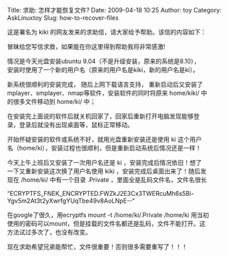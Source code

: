 Title: 求助: 怎样才能恢复文件?
Date: 2009-04-18 10:25
Author: toy
Category: AskLinuxtoy
Slug: how-to-recover-files

这是署名为 kiki 的网友发来的求助信，请大家给予帮助。该信的内容如下：

冒昧给您写信求救，如果能在你这里得到帮助我将非常感激!

情况是今天光盘安装ubuntu 9.04（不是升级安装，原来的系统是8.10），  
安装时使用了一个新的用户名（原来的用户名是kiki，新的用户名是ki）。

新系统很顺利的安装完成， 随后上网下载语言支持， 重新启动后又安装了  
mplayer、smplayer、nmap等软件，安装软件的同时将原来 home/kiki/ 中  
的很多文件移动到 home/ki/ 中；

在安装完上面说的软件后就关机回家了，回家后重新打开电脑发现能够登  
录，登录后就没有出现桌面等，鼠标正常移动。

开始怀疑安装的软件或系统不好，就用光盘重新安装还是使用 ki 这个用户  
名（home/ki），安装过程也很顺利，但是重新启动系统后情况还是一样！

今天上午上班后又安装了一次用户名还是 ki ，安装完成后情况依旧！想了  
一下又重新安装这次换了用户名使用 kiki ，安装完成后桌面出来了！随后发  
现在 /home/ki/ 中有一个目录 .Private ，里面全是乱码文件名，文件名很长  

“ECRYPTFS\_FNEK\_ENCRYPTED.FWZkJ2E3Cx3TWERcuMh6s5Bi-Ygv5m2At3t2yXwrfgYUqTbe49v8AoLNpE--“

在google了很久，用ecryptfs mount -t /home/ki/.Private /home/ki 用当初  
使用的密码可以mount，但是挂载的文件名都还是乱码，文件不能打开。这  
方法试过多次了，也没有改变。

现在求助希望兄弟能帮忙，文件很重要！否则很多需要重写了！！！
